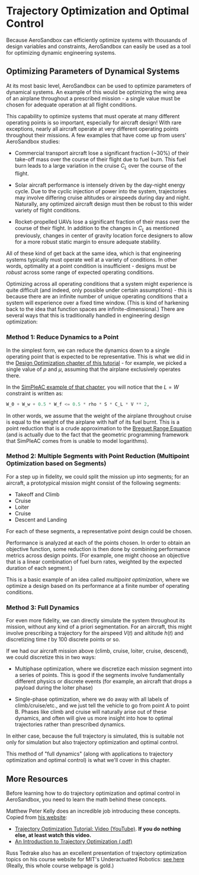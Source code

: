 # Trajectory Optimization and Optimal Control

Because AeroSandbox can efficiently optimize systems with thousands of design variables and constraints, AeroSandbox can easily be used as a tool for optimizing dynamic engineering systems.

## Optimizing Parameters of Dynamical Systems

At its most basic level, AeroSandbox can be used to optimize parameters of dynamical systems. An example of this would be optimizing the wing area of an airplane throughout a prescribed mission - a single value must be chosen for adequate operation at all flight conditions.

This capability to optimize systems that must operate at many different operating points is so important, especially for aircraft design! With rare exceptions, nearly all aircraft operate at very different operating points throughout their missions. A few examples that have come up from users' AeroSandbox studies:

* Commercial transport aircraft lose a significant fraction (~30%) of their take-off mass over the course of their flight due to fuel burn. This fuel burn leads to a large variation in the cruise $C_L$ over the course of the flight.

* Solar aircraft performance is intensely driven by the day-night energy cycle. Due to the cyclic injection of power into the system, trajectories may involve differing cruise altitudes or airspeeds during day and night. Naturally, any optimized aircraft design must then be robust to this wider variety of flight conditions.

* Rocket-propelled UAVs lose a significant fraction of their mass over the course of their flight. In addition to the changes in $C_L$ as mentioned previously, changes in center of gravity location force designers to allow for a more robust static margin to ensure adequate stability.

All of these kind of get back at the same idea, which is that engineering systems typically must operate well at a variety of conditions. In other words, optimality at a point condition is insufficient - designs must be *robust* across some range of expected operating conditions.

Optimizing across all operating conditions that a system might experience is quite difficult (and indeed, only possible under certain assumptions) - this is because there are an infinite number of unique operating conditions that a system will experience over a fixed time window. (This is kind of harkening back to the idea that function spaces are infinite-dimensional.) There are several ways that this is traditionally handled in engineering design optimization:

### Method 1: Reduce Dynamics to a Point

In the simplest form, we can reduce the dynamics down to a single operating point that is expected to be representative. This is what we did in the [Design Optimization chapter of this tutorial](../02%20-%20Design%20Optimization) - for example, we picked a single value of $\rho$ and $\mu$, assuming that the airplane exclusively operates there.

In the [SimPleAC example of that chapter](../02%20-%20Design%20Optimization/03%20-%20Aircraft%20Design%20-%20SimPleAC.ipynb), you will notice that the $L=W$ constraint is written as:

```python
W_0 + W_w + 0.5 * W_f <= 0.5 * rho * S * C_L * V ** 2,
```

In other words, we assume that the weight of the airplane throughout cruise is equal to the weight of the airplane with half of its fuel burnt. This is a point reduction that is a crude approximation to the [Breguet Range Equation](https://web.mit.edu/16.unified/www/FALL/thermodynamics/notes/node98.html) (and is actually due to the fact that the geometric programming framework that SimPleAC comes from is unable to model logarithms).

### Method 2: Multiple Segments with Point Reduction (Multipoint Optimization based on Segments)

For a step up in fidelity, we could split the mission up into segments; for an aircraft, a prototypical mission might consist of the following segments:

* Takeoff and Climb
* Cruise
* Loiter
* Cruise
* Descent and Landing

For each of these segments, a representative point design could be chosen.

Performance is analyzed at each of the points chosen. In order to obtain an objective function, some reduction is then done by combining performance metrics across design points. (For example, one might choose an objective that is a linear combination of fuel burn rates, weighted by the expected duration of each segment.)

This is a basic example of an idea called *multipoint optimization*, where we optimize a design based on its performance at a finite number of operating conditions.

### Method 3: Full Dynamics

For even more fidelity, we can directly simulate the system throughout its mission, without any kind of a priori segmentation. For an aircraft, this might involve prescribing a trajectory for the airspeed $V(t)$ and altitude $h(t)$ and discretizing time $t$ by 100 discrete points or so.

If we had our aircraft mission above (climb, cruise, loiter, cruise, descend), we could discretize this in two ways:

* Multiphase optimization, where we discretize each mission segment into a series of points. This is good if the segments involve fundamentally different physics or discrete events (for example, an aircraft that drops a payload during the loiter phase)

* Single-phase optimization, where we do away with all labels of climb/cruise/etc., and we just tell the vehicle to go from point A to point B. Phases like climb and cruise will naturally arise out of these dynamics, and often will give us more insight into how to optimal trajectories rather than prescribed dynamics.

In either case, because the full trajectory is simulated, this is suitable not only for simulation but also trajectory optimization and optimal control.

This method of "full dynamics" (along with applications to trajectory optimization and optimal control) is what we'll cover in this chapter.

## More Resources

Before learning how to do trajectory optimization and optimal control in AeroSandbox, you need to learn the math behind these concepts.

Matthew Peter Kelly does an incredible job introducing these concepts. Copied from [his website](http://www.matthewpeterkelly.com/tutorials/trajectoryOptimization/index.html):

* [Trajectory Optimization Tutorial: Video (YouTube)](https://youtu.be/wlkRYMVUZTs). **If you do nothing else, at least watch this video.**
* [An Introduction to Trajectory Optimization (.pdf)](https://epubs.siam.org/doi/10.1137/16M1062569)

Russ Tedrake also has an excellent presentation of trajectory optimization topics on his course website for MIT's Underactuated Robotics: [see here](http://underactuated.mit.edu/trajopt.html) (Really, this whole course webpage is gold.)